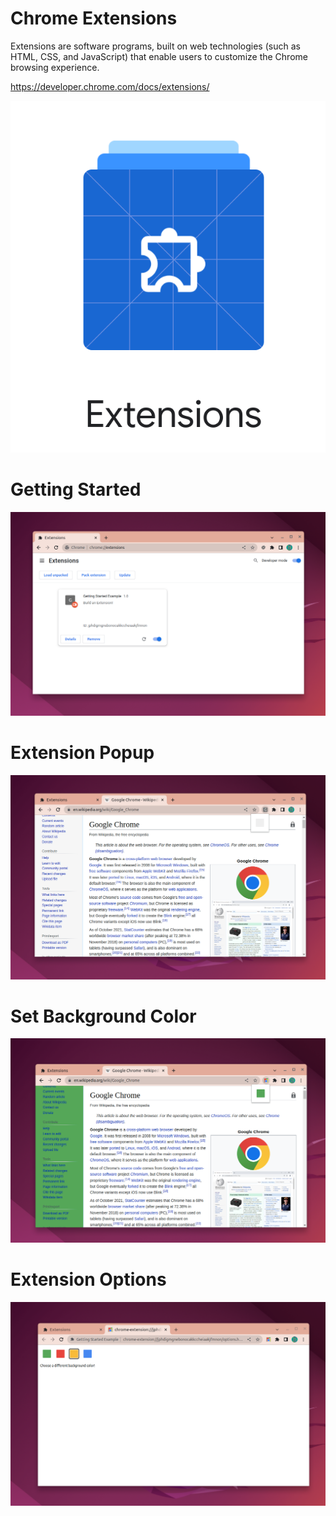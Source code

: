 # Chrome Extensions

Extensions are software programs, built on web technologies (such as HTML, CSS, and JavaScript) that enable users to customize the Chrome browsing experience.

https://developer.chrome.com/docs/extensions/

![](ext.png)

# Getting Started

![](getting-started.png)

# Extension Popup

![](popup.png)

# Set Background Color

![](background-color.png)

# Extension Options

![](options.png)